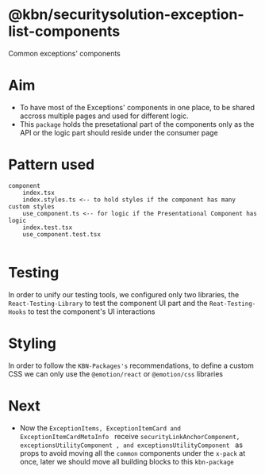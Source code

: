 # @kbn/securitysolution-exception-list-components

Common exceptions' components

# Aim 

- To have most of the Exceptions' components in one place, to be shared accross multiple pages and used for different logic.
- This `package` holds the presetational part of the components only as the API or the logic part should reside under the consumer page

# Pattern used

```
component
    index.tsx
    index.styles.ts <-- to hold styles if the component has many custom styles
    use_component.ts <-- for logic if the Presentational Component has logic
    index.test.tsx
    use_component.test.tsx
  
```
# Testing 

In order to unify our testing tools, we configured only two libraries, the `React-Testing-Library` to test the component UI part and the `Reat-Testing-Hooks` to test the component's UI interactions

# Styling 

In order to follow the `KBN-Packages's` recommendations, to define a custom CSS we can only use the `@emotion/react` or `@emotion/css` libraries



# Next

- Now the `ExceptionItems, ExceptionItemCard
and ExceptionItemCardMetaInfo
  ` receive `securityLinkAnchorComponent, exceptionsUtilityComponent
, and exceptionsUtilityComponent
` as props to avoid moving all the `common` components under the `x-pack` at once, later we should move all building blocks to this `kbn-package`
